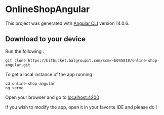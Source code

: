 # OnlineShopAngular

This project was generated with [Angular CLI](https://github.com/angular/angular-cli) version 14.0.6.

## Download to your device

Run the following :
```
git clone https://bitbucket.balgroupit.com/scm/~b045818/online-shop-angular.git
```
To get a local instance of the app running :
```
cd online-shop-angular
ng serve
```
Open your browser and go to [localhost:4200](http://localhost:4200)
        
If you wish to modify the app, open it in your favorite IDE and please do !
